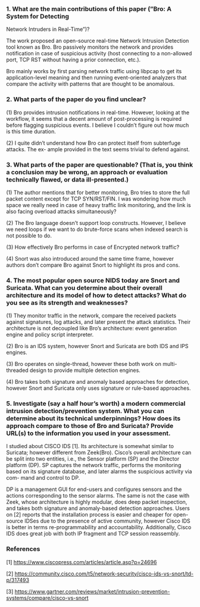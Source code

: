 ### 1. What are the main contributions of this paper (”Bro: A System for Detecting
Network Intruders in Real-Time”)? 

The work proposed an open-source real-time Network Intrusion Detection tool known as Bro. Bro passively monitors the network and provides notification in case of suspicious activity (host connecting to a non-allowed port, TCP RST without having a prior connection, etc.). 

Bro mainly works by first parsing network traffic using libpcap to get its application-level meaning and then running event-oriented analyzers that compare the activity with patterns that are thought to be anomalous.

### 2. What parts of the paper do you find unclear?
(1) Bro provides intrusion notifications in real-time. However, looking at the workflow, it seems that a decent amount of post-processing is required before flagging suspicious events. I believe I couldn’t figure out how much is this time duration.

(2) I quite didn’t understand how Bro can protect itself from subterfuge attacks. The ex-
ample provided in the text seems trivial to defend against.

### 3. What parts of the paper are questionable? (That is, you think a conclusion may be wrong, an approach or evaluation technically flawed, or data ill-presented.)

(1) The author mentions that for better monitoring, Bro tries to store the full packet content
except for TCP SYN/RST/FIN. I was wondering how much space we really need in case of heavy traffic link monitoring, and the link is also facing overload attacks simultaneously?


(2) The Bro language doesn’t support loop constructs. However, I believe we need loops if we want to do brute-force scans when indexed search is not possible to do.

(3) How effectively Bro performs in case of Encrypted network traffic?

(4) Snort was also introduced around the same time frame, however authors don’t compare Bro against Snort to highlight its pros and cons.

### 4. The most popular open source NIDS today are Snort and Suricata. What can you determine about their overall architecture and its model of how to detect attacks? What do you see as its strength and weaknesses?

(1) They monitor traffic in the network, compare the received packets against signatures, log attacks, and later present the attack statistics. Their architecture is not decoupled like Bro’s architecture: event generation engine and policy script interpreter.

(2) Bro is an IDS system, however Snort and Suricata are both IDS and IPS engines.

(3) Bro operates on single-thread, however these both work on multi-threaded design to provide multiple detection engines.

(4) Bro takes both signature and anomaly based approaches for detection, however Snort and Suricata only uses signature or rule-based approaches.

### 5. Investigate (say a half hour’s worth) a modern commercial intrusion detection/prevention system. What you can determine about its technical underpinnings? How does its approach compare to those of Bro and Suricata? Provide URL(s) to the information you used in your assessment.

I studied about CISCO IDS [1]. Its architecture is somewhat similar to Suricata; however different from Zeek(Bro). Cisco’s overall architecture can be split into two entities, i.e., the Sensor
platform (SP) and the Director platform (DP). SP captures the network traffic, performs the monitoring based on its signature database, and later alarms the suspicious activity via com-
mand and control to DP. 

DP is a management GUI for end-users and configures sensors and the
actions corresponding to the sensor alarms. The same is not the case with Zeek, whose architecture is highly modular, does deep packet inspection, and takes both signature and anomaly-based
detection approaches. Users on [2] reports that the installation process is easier and cheaper for open-source IDSes due to the presence of active community, however Cisco IDS is better in
terms re-programmability and accountability. Additionally, Cisco IDS does great job with both IP fragment and TCP session reassembly.

### References
[1] https://www.ciscopress.com/articles/article.asp?p=24696

[2] https://community.cisco.com/t5/network-security/cisco-ids-vs-snort/td-p/317493

[3] https://www.gartner.com/reviews/market/intrusion-prevention-systems/compare/cisco-vs-snort
